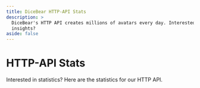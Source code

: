 ```yaml
---
title: DiceBear HTTP-API Stats
description: >
  DiceBear's HTTP API creates millions of avatars every day. Interested in a few
  insights?
aside: false
---
```


<script setup>
import Stats from '@theme/components/Stats.vue';
</script>

# HTTP-API Stats

Interested in statistics? Here are the statistics for our HTTP API.

<Stats :displayCharts="true" :displayLoader="true" />
